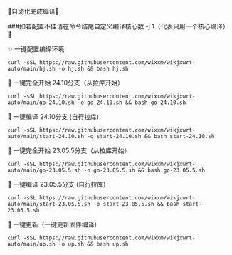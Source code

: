 🎉自动化完成编译🎉

###如若配置不佳请在命令结尾自定义编译核心数 -j 1（代表只用一个核心编译） 🎉

✨ 一键配置编译环境
```
curl -sSL https://raw.githubusercontent.com/wixxm/wikjxwrt-auto/main/hj.sh -o hj.sh && bash hj.sh
```
🌈 一键完全开始 24.10分支（从拉库开始）
```
curl -sSL https://raw.githubusercontent.com/wixxm/wikjxwrt-auto/main/go-24.10.sh -o go-24.10.sh && bash go-24.10.sh
```
🌈 一键编译 24.10分支 (自行拉库)
```
curl -sSL https://raw.githubusercontent.com/wixxm/wikjxwrt-auto/main/start-24.10.sh -o start-24.10.sh && bash start-24.10.sh
```

🤞 一键完全开始 23.05.5分支（从拉库开始）
```
curl -sSL https://raw.githubusercontent.com/wixxm/wikjxwrt-auto/main/go-23.05.5.sh -o go-23.05.5.sh && bash go-23.05.5.sh
```
🤞 一键编译 23.05.5分支 (自行拉库)
```
curl -sSL https://raw.githubusercontent.com/wixxm/wikjxwrt-auto/main/start-23.05.5.sh -o start-23.05.5.sh && bash start-23.05.5.sh
```


🚀 一键更新（一键更新固件编译）
```
curl -sSL https://raw.githubusercontent.com/wixxm/wikjxwrt-auto/main/up.sh -o up.sh && bash up.sh   


```  
